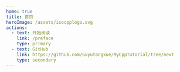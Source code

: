 ```yaml
---
home: true
title: 首页
heroImage: /assets/isocpplogo.svg
actions:
  - text: 开始阅读
    link: /preface
    type: primary
  - text: GitHub
    link: https://github.com/Guyutongxue/MyCppTutorial/tree/next
    type: secondary
---
```

